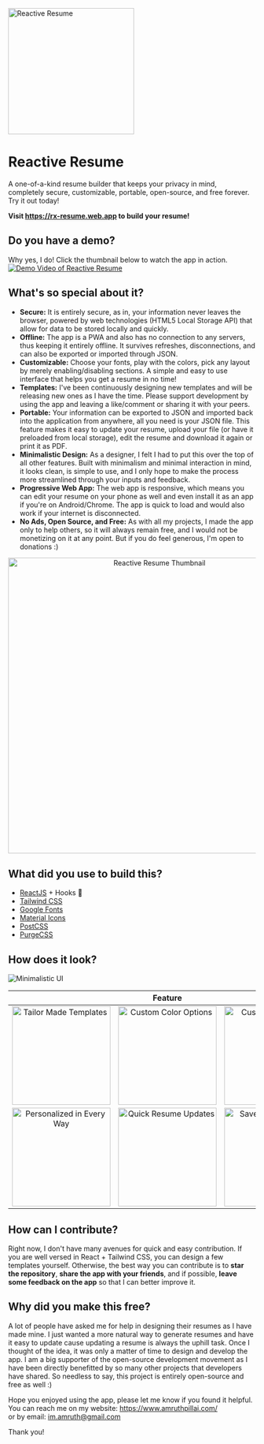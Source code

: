 <img src="https://i.imgur.com/4eps4gP.png" alt="Reactive Resume" width="256px"  height="256px"/>

# Reactive Resume

A one-of-a-kind resume builder that keeps your privacy in mind,  
completely secure, customizable, portable, open-source, and free forever.
Try it out today!

**Visit https://rx-resume.web.app to build your resume!**

## Do you have a demo?

Why yes, I do! Click the thumbnail below to watch the app in action.
[![Demo Video of Reactive Resume](http://img.youtube.com/vi/4OM0LEPzDO8/0.jpg)](http://www.youtube.com/watch?v=4OM0LEPzDO8 "Reactive Resume")

## What's so special about it?

* **Secure:** It is entirely secure, as in, your information never leaves the browser, powered by web technologies (HTML5 Local Storage API) that allow for data to be stored locally and quickly.
* **Offline:** The app is a PWA and also has no connection to any servers, thus keeping it entirely offline. It survives refreshes, disconnections, and can also be exported or imported through JSON.
* **Customizable:** Choose your fonts, play with the colors, pick any layout by merely enabling/disabling sections. A simple and easy to use interface that helps you get a resume in no time!
* **Templates:** I've been continuously designing new templates and will be releasing new ones as I have the time. Please support development by using the app and leaving a like/comment or sharing it with your peers.
* **Portable:** Your information can be exported to JSON and imported back into the application from anywhere, all you need is your JSON file. This feature makes it easy to update your resume, upload your file (or have it preloaded from local storage), edit the resume and download it again or print it as PDF.
* **Minimalistic Design:** As a designer, I felt I had to put this over the top of all other features. Built with minimalism and minimal interaction in mind, it looks clean, is simple to use, and I only hope to make the process more streamlined through your inputs and feedback.
* **Progressive Web App:** The web app is responsive, which means you can edit your resume on your phone as well and even install it as an app if you're on Android/Chrome. The app is quick to load and would also work if your internet is disconnected.
* **No Ads, Open Source, and Free:** As with all my projects, I made the app only to help others, so it will always remain free, and I would not be monetizing on it at any point. But if you do feel generous, I'm open to donations :)

<p align="center">
  <img src="https://i.imgur.com/INN0f2Y.png" alt="Reactive Resume Thumbnail" width="600px" />
</p>

## What did you use to build this?

* [ReactJS](https://reactjs.org/) + Hooks 🎉
* [Tailwind CSS](https://tailwindcss.com/)
* [Google Fonts](https://fonts.google.com/)
* [Material Icons](https://material.io/resources/icons/)
* [PostCSS](https://postcss.org/)
* [PurgeCSS](https://purgecss.com/)

## How does it look?

<img src="https://i.imgur.com/Rv0IeWj.png" alt="Minimalistic UI" />

| | Feature | Cards | |
| :---: | :---: | :---: | :---: |
| <img src="https://i.imgur.com/jbTuaPA.png" alt="Tailor Made Templates" width="200px" /> | <img src="https://i.imgur.com/vPGMbAa.png" alt="Custom Color Options" width="200px" /> | <img src="https://i.imgur.com/7lO6WQr.png" alt="Custom Font Picker" width="200px" /> | <img src="https://i.imgur.com/8X1vdWf.png" alt="Exhaustive Sections" width="200px" /> |
| <img src="https://i.imgur.com/R5vtxQ5.png" alt="Personalized in Every Way" width="200px" /> | <img src="https://i.imgur.com/EfdxUL7.png" alt="Quick Resume Updates" width="200px" /> | <img src="https://i.imgur.com/oQ6L1sM.png" alt="Save as PDF or Print Directly" width="200px" /> | <img src="https://i.imgur.com/u4DXkA9.png" alt="Secure, Offline & Portable" width="200px" /> |

## How can I contribute?

Right now, I don't have many avenues for quick and easy contribution. If you are well versed in React + Tailwind CSS, you can design a few templates yourself. Otherwise, the best way you can contribute is to **star the repository**, **share the app with your friends**, and if possible, **leave some feedback on the app** so that I can better improve it.

## Why did you make this free?

A lot of people have asked me for help in designing their resumes as I have made mine. I just wanted a more natural way to generate resumes and have it easy to update cause updating a resume is always the uphill task. Once I thought of the idea, it was only a matter of time to design and develop the app. I am a big supporter of the open-source development movement as I have been directly benefitted by so many other projects that developers have shared. So needless to say, this project is entirely open-source and free as well :)

Hope you enjoyed using the app, please let me know if you found it helpful.  
You can reach me on my website: https://www.amruthpillai.com/  
or by email: im.amruth@gmail.com

Thank you!
